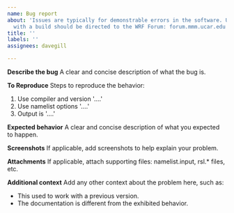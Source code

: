 ```yaml
---
name: Bug report
about: 'Issues are typically for demonstrable errors in the software. User problems
  with a build should be directed to the WRF Forum: forum.mmm.ucar.edu'
title: ''
labels: ''
assignees: davegill

---
```


**Describe the bug**
A clear and concise description of what the bug is.

**To Reproduce**
Steps to reproduce the behavior:
1. Use compiler and version '....'
2. Use namelist options '....'
3. Output is '....'

**Expected behavior**
A clear and concise description of what you expected to happen.

**Screenshots**
If applicable, add screenshots to help explain your problem.

**Attachments**
If applicable, attach supporting files: namelist.input, rsl.* files, etc.

**Additional context**
Add any other context about the problem here, such as:
   - This used to work with a previous version.
   - The documentation is different from the exhibited behavior.
